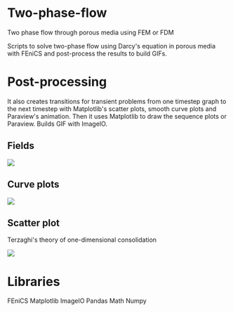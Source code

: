 # Two-phase-flow
Two phase flow through porous media using FEM or FDM

Scripts to solve two-phase flow using Darcy's equation in porous media with FEniCS and post-process the results to build GIFs.

# Post-processing
It also creates transitions for transient problems from one timestep graph to the next timestep with Matplotlib's scatter plots, smooth curve plots and Paraview's animation.
Then it uses Matplotlib to draw the sequence plots or Paraview. Builds GIF with ImageIO.

## Fields
![](fenics/darcy-two-zones_gif.gif)

## Curve plots
![](fenics/sat_front_gif.gif)

## Scatter plot
Terzaghi's theory of one-dimensional consolidation

![](fenics/terzaghi_gif.gif)

# Libraries
FEniCS
Matplotlib
ImageIO
Pandas
Math
Numpy
